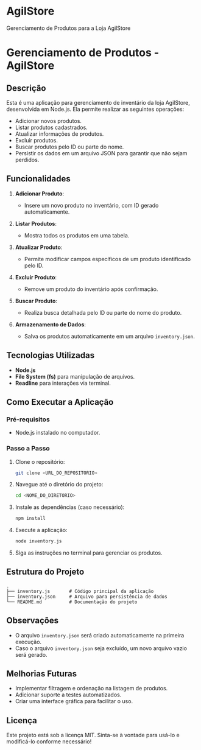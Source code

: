 # AgilStore
Gerenciamento de Produtos para a Loja AgilStore

# Gerenciamento de Produtos - AgilStore

## Descrição
Esta é uma aplicação para gerenciamento de inventário da loja AgilStore, desenvolvida em Node.js. Ela permite realizar as seguintes operações:

- Adicionar novos produtos.
- Listar produtos cadastrados.
- Atualizar informações de produtos.
- Excluir produtos.
- Buscar produtos pelo ID ou parte do nome.
- Persistir os dados em um arquivo JSON para garantir que não sejam perdidos.

## Funcionalidades

1. **Adicionar Produto**:
   - Insere um novo produto no inventário, com ID gerado automaticamente.

2. **Listar Produtos**:
   - Mostra todos os produtos em uma tabela.

3. **Atualizar Produto**:
   - Permite modificar campos específicos de um produto identificado pelo ID.

4. **Excluir Produto**:
   - Remove um produto do inventário após confirmação.

5. **Buscar Produto**:
   - Realiza busca detalhada pelo ID ou parte do nome do produto.

6. **Armazenamento de Dados**:
   - Salva os produtos automaticamente em um arquivo `inventory.json`.

## Tecnologias Utilizadas
- **Node.js**
- **File System (fs)** para manipulação de arquivos.
- **Readline** para interações via terminal.

## Como Executar a Aplicação

### Pré-requisitos
- Node.js instalado no computador.

### Passo a Passo
1. Clone o repositório:
   ```bash
   git clone <URL_DO_REPOSITORIO>
   ```
2. Navegue até o diretório do projeto:
   ```bash
   cd <NOME_DO_DIRETORIO>
   ```
3. Instale as dependências (caso necessário):
   ```bash
   npm install
   ```
4. Execute a aplicação:
   ```bash
   node inventory.js
   ```

5. Siga as instruções no terminal para gerenciar os produtos.

## Estrutura do Projeto
```
.
├── inventory.js       # Código principal da aplicação
├── inventory.json     # Arquivo para persistência de dados
└── README.md          # Documentação do projeto
```

## Observações
- O arquivo `inventory.json` será criado automaticamente na primeira execução.
- Caso o arquivo `inventory.json` seja excluído, um novo arquivo vazio será gerado.

## Melhorias Futuras
- Implementar filtragem e ordenação na listagem de produtos.
- Adicionar suporte a testes automatizados.
- Criar uma interface gráfica para facilitar o uso.

## Licença
Este projeto está sob a licença MIT. Sinta-se à vontade para usá-lo e modificá-lo conforme necessário!
